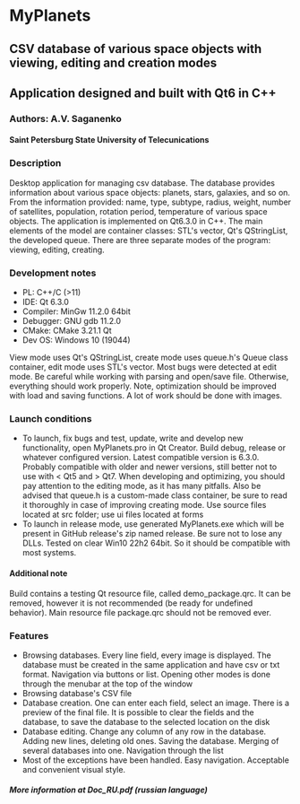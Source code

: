 
# MyPlanets

## CSV database of various space objects with viewing, editing and creation modes

## Application designed and built with Qt6 in C++

### Authors: A.V. Saganenko

#### Saint Petersburg State University of Telecunications

### Description

Desktop application for managing csv database. The database provides information about various space objects: planets, stars, galaxies, and so on. From the information provided: name, type, subtype, radius, weight, number of satellites, population, rotation period, temperature of various space objects. The application is implemented on Qt6.3.0 in C++. The main elements of the model are container classes: STL's vector, Qt's QStringList, the developed queue. There are three separate modes of the program: viewing, editing, creating.

### Development notes

* PL: C++/C (>11)
* IDE: Qt 6.3.0
* Compiler: MinGw 11.2.0 64bit
* Debugger: GNU gdb 11.2.0
* CMake: CMake 3.21.1 Qt
* Dev OS: Windows 10 (19044)

View mode uses Qt's QStringList, create mode uses queue.h's Queue class container, edit mode uses STL's vector. Most bugs were detected at edit mode. Be careful while working with parsing and open/save file. Otherwise, everything should work properly. Note, optimization should be improved with load and saving functions. A lot of work should be done with images.

### Launch conditions

* To launch, fix bugs and test, update, write and develop new functionality, open MyPlanets.pro in Qt Creator. Build debug, release or whatever configured version. Latest compatible version is 6.3.0. Probably compatible with older and newer versions, still better not to use with < Qt5 and > Qt7. When developing and optimizing, you should pay attention to the editing mode, as it has many pitfalls. Also be advised that queue.h is a custom-made class container, be sure to read it thoroughly in case of improving creating mode. Use source files located at src folder; use ui files located at forms
* To launch in release mode, use generated MyPlanets.exe which will be present in GitHub release's zip named release. Be sure not to lose any DLLs. Tested on clear Win10 22h2 64bit. So it should be compatible with most systems.

#### Additional note

Build contains a testing Qt resource file, called demo_package.qrc. It can be removed, however it is not recommended (be ready for undefined behavior). Main resource file package.qrc should not be removed ever.

### Features

* Browsing databases. Every line field, every image is displayed. The database must be created in the same application and have csv or txt format. Navigation via buttons or list. Opening other modes is done through the menubar at the top of the window
* Browsing database's CSV file
* Database creation. One can enter each field, select an image. There is a preview of the final file. It is possible to clear the fields and the database, to save the database to the selected location on the disk
* Database editing. Change any column of any row in the database. Adding new lines, deleting old ones. Saving the database. Merging of several databases into one. Navigation through the list
* Most of the exceptions have been handled. Easy navigation. Acceptable and convenient visual style.
  
##### More information at Doc_RU.pdf (russian language)
